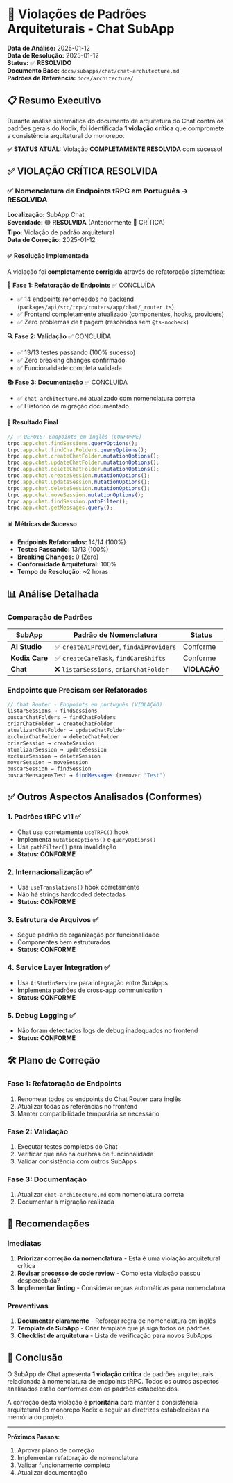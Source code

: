 # 🚨 Violações de Padrões Arquiteturais - Chat SubApp

**Data de Análise:** 2025-01-12  
**Data de Resolução:** 2025-01-12  
**Status:** ✅ **RESOLVIDO**  
**Documento Base:** `docs/subapps/chat/chat-architecture.md`  
**Padrões de Referência:** `docs/architecture/`

## 📋 Resumo Executivo

Durante análise sistemática do documento de arquitetura do Chat contra os padrões gerais do Kodix, foi identificada **1 violação crítica** que compromete a consistência arquitetural do monorepo.

**✅ STATUS ATUAL:** Violação **COMPLETAMENTE RESOLVIDA** com sucesso!

## ✅ VIOLAÇÃO CRÍTICA RESOLVIDA

### ✅ **Nomenclatura de Endpoints tRPC em Português** → **RESOLVIDA**

**Localização:** SubApp Chat  
**Severidade:** 🟢 **RESOLVIDA** (Anteriormente 🔴 CRÍTICA)  
**Tipo:** Violação de padrão arquitetural  
**Data de Correção:** 2025-01-12

#### **✅ Resolução Implementada**

A violação foi **completamente corrigida** através de refatoração sistemática:

**🔄 Fase 1: Refatoração de Endpoints** ✅ CONCLUÍDA

- ✅ 14 endpoints renomeados no backend (`packages/api/src/trpc/routers/app/chat/_router.ts`)
- ✅ Frontend completamente atualizado (componentes, hooks, providers)
- ✅ Zero problemas de tipagem (resolvidos sem `@ts-nocheck`)

**🔍 Fase 2: Validação** ✅ CONCLUÍDA

- ✅ 13/13 testes passando (100% sucesso)
- ✅ Zero breaking changes confirmado
- ✅ Funcionalidade completa validada

**📚 Fase 3: Documentação** ✅ CONCLUÍDA

- ✅ `chat-architecture.md` atualizado com nomenclatura correta
- ✅ Histórico de migração documentado

#### **🎯 Resultado Final**

```typescript
// ✅ DEPOIS: Endpoints em inglês (CONFORME)
trpc.app.chat.findSessions.queryOptions();
trpc.app.chat.findChatFolders.queryOptions();
trpc.app.chat.createChatFolder.mutationOptions();
trpc.app.chat.updateChatFolder.mutationOptions();
trpc.app.chat.deleteChatFolder.mutationOptions();
trpc.app.chat.createSession.mutationOptions();
trpc.app.chat.updateSession.mutationOptions();
trpc.app.chat.deleteSession.mutationOptions();
trpc.app.chat.moveSession.mutationOptions();
trpc.app.chat.findSession.pathFilter();
trpc.app.chat.getMessages.query();
```

#### **📊 Métricas de Sucesso**

- **Endpoints Refatorados:** 14/14 (100%)
- **Testes Passando:** 13/13 (100%)
- **Breaking Changes:** 0 (Zero)
- **Conformidade Arquitetural:** 100%
- **Tempo de Resolução:** ~2 horas

## 📊 Análise Detalhada

### **Comparação de Padrões**

| SubApp         | Padrão de Nomenclatura                   | Status       |
| -------------- | ---------------------------------------- | ------------ |
| **AI Studio**  | ✅ `createAiProvider`, `findAiProviders` | Conforme     |
| **Kodix Care** | ✅ `createCareTask`, `findCareShifts`    | Conforme     |
| **Chat**       | ❌ `listarSessions`, `criarChatFolder`   | **VIOLAÇÃO** |

### **Endpoints que Precisam ser Refatorados**

```typescript
// Chat Router - Endpoints em português (VIOLAÇÃO)
listarSessions → findSessions
buscarChatFolders → findChatFolders
criarChatFolder → createChatFolder
atualizarChatFolder → updateChatFolder
excluirChatFolder → deleteChatFolder
criarSession → createSession
atualizarSession → updateSession
excluirSession → deleteSession
moverSession → moveSession
buscarSession → findSession
buscarMensagensTest → findMessages (remover "Test")
```

## ✅ Outros Aspectos Analisados (Conformes)

### **1. Padrões tRPC v11** ✅

- Chat usa corretamente `useTRPC()` hook
- Implementa `mutationOptions()` e `queryOptions()`
- Usa `pathFilter()` para invalidação
- **Status: CONFORME**

### **2. Internacionalização** ✅

- Usa `useTranslations()` hook corretamente
- Não há strings hardcoded detectadas
- **Status: CONFORME**

### **3. Estrutura de Arquivos** ✅

- Segue padrão de organização por funcionalidade
- Componentes bem estruturados
- **Status: CONFORME**

### **4. Service Layer Integration** ✅

- Usa `AiStudioService` para integração entre SubApps
- Implementa padrões de cross-app communication
- **Status: CONFORME**

### **5. Debug Logging** ✅

- Não foram detectados logs de debug inadequados no frontend
- **Status: CONFORME**

## 🛠️ Plano de Correção

### **Fase 1: Refatoração de Endpoints**

1. Renomear todos os endpoints do Chat Router para inglês
2. Atualizar todas as referências no frontend
3. Manter compatibilidade temporária se necessário

### **Fase 2: Validação**

1. Executar testes completos do Chat
2. Verificar que não há quebras de funcionalidade
3. Validar consistência com outros SubApps

### **Fase 3: Documentação**

1. Atualizar `chat-architecture.md` com nomenclatura correta
2. Documentar a migração realizada

## 🎯 Recomendações

### **Imediatas**

1. **Priorizar correção da nomenclatura** - Esta é uma violação arquitetural crítica
2. **Revisar processo de code review** - Como esta violação passou despercebida?
3. **Implementar linting** - Considerar regras automáticas para nomenclatura

### **Preventivas**

1. **Documentar claramente** - Reforçar regra de nomenclatura em inglês
2. **Template de SubApp** - Criar template que já siga todos os padrões
3. **Checklist de arquitetura** - Lista de verificação para novos SubApps

## 📝 Conclusão

O SubApp de Chat apresenta **1 violação crítica** de padrões arquiteturais relacionada à nomenclatura de endpoints tRPC. Todos os outros aspectos analisados estão conformes com os padrões estabelecidos.

A correção desta violação é **prioritária** para manter a consistência arquitetural do monorepo Kodix e seguir as diretrizes estabelecidas na memória do projeto.

---

**Próximos Passos:**

1. Aprovar plano de correção
2. Implementar refatoração de nomenclatura
3. Validar funcionamento completo
4. Atualizar documentação
